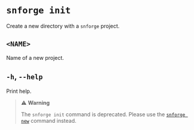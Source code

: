 # `snforge init`

Create a new directory with a `snforge` project.

## `<NAME>`

Name of a new project.

## `-h`, `--help`

Print help.

> ⚠️ **Warning**
>
> The `snforge init` command is deprecated. Please use the [`snforge new`](./new.md) command instead.
